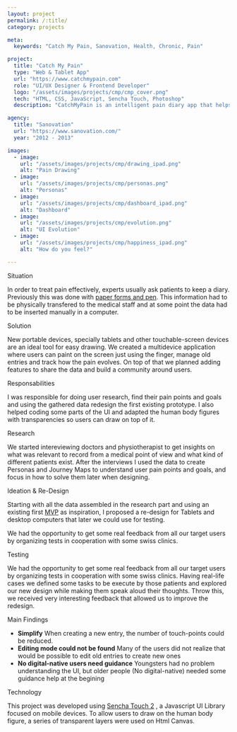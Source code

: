 ```yaml
---
layout: project
permalink: /:title/
category: projects

meta:
  keywords: "Catch My Pain, Sanovation, Health, Chronic, Pain"

project:
  title: "Catch My Pain"
  type: "Web & Tablet App"
  url: "https://www.catchmypain.com"
  role: "UI/UX Designer & Frontend Developer"
  logo: "/assets/images/projects/cmp/cmp_cover.png"
  tech: "HTML, CSS, JavaScript, Sencha Touch, Photoshop"
  description: "CatchMyPain is an intelligent pain diary app that helps you keep track of your pain and connect with similar patients."

agency:
  title: "Sanovation"
  url: "https://www.sanovation.com/"
  year: "2012 - 2013"

images:
  - image:
    url: "/assets/images/projects/cmp/drawing_ipad.png"
    alt: "Pain Drawing"
  - image:
    url: "/assets/images/projects/cmp/personas.png"
    alt: "Personas"
  - image:
    url: "/assets/images/projects/cmp/dashboard_ipad.png"
    alt: "Dashboard"
  - image:
    url: "/assets/images/projects/cmp/evolution.png"
    alt: "UI Evolution"
  - image:
    url: "/assets/images/projects/cmp/happiness_ipad.png"
    alt: "How do you feel?"

---
```

<div class="h2">Situation</div>
<p>In order to treat pain effectively, experts usually ask patients to keep a diary. Previously this was done with <a href="https://www.sciencedirect.com/topics/medicine-and-dentistry/mcgill-pain-questionnaire" target="_blank" rel="noopener noreferrer">paper forms and pen</a>. This information had to be physically transfered to the medical staff and at some point the data had to be inserted manually in a computer.
</p>
<div class="h2">Solution</div>
<p>New portable devices, specially tablets and other touchable-screen devices are an ideal tool for easy drawing. We created a multidevice application where users can paint on the screen just using the finger, manage old entries and track how the pain evolves. On top of that we planned adding features to share the data and build a community around users.
</p>
<div class="h2">Responsabilities</div>
<p>I was responsible for doing user research, find their pain points and goals and using the gathered data redesign the first existing prototype. I also helped coding some parts of the UI and adapted the human body figures with transparencies so users can draw on top of it.
</p>
<div class="h2">Research</div>
<p>We started intereviewing doctors and physiotherapist to get insights on what was relevant to record from a medical point of view and what kind of different patients exist. After the interviews I used the data to create Personas and Journey Maps to understand user pain points and goals, and focus in how to solve them later when designing.
</p>
<div class="h2">Ideation & Re-Design</div>
<p>
Starting with all the data assembled in the research part and using an existing first <a href="https://en.wikipedia.org/wiki/Minimum_viable_product" target="_blank" rel="noopener noreferrer">MVP</a> as inspiration, I proposed a re-design for Tablets and desktop computers that later we could use for testing.
</p>
<p class="headline">We had the opportunity to get some real feedback from all our target users by organizing tests in cooperation with some swiss clinics.
</p>
<div class="h2">Testing</div>
<p>
We had the opportunity to get some real feedback from all our target users by organizing tests in cooperation with some swiss clinics. Having real-life cases we defined some tasks to be execute by those patients and explored our new design while making them speak aloud their thoughts. Throw this, we received very interesting feedback that allowed us to improve the redesign.
</p>
<div class="h2">Main Findings</div>
<div class="column-container">
<ul>
  <li><b>Simplify</b> When creating a new entry, the number of touch-points could be reduced.</li>
  <li><b>Editing mode could not be found</b> Many of the users did not realize that would be possible to edit old entries to create new ones</li>
  <li><b>No digital-native users need guidance</b> Youngsters had no problem understanding the UI, but older people (No digital-native) needed some guidance help at the begining</li>
</ul>
</div>
<div class="h2">Technology</div>
<p>This project was developed using <a href="https://en.wikipedia.org/wiki/Sencha_Touch" target="_blank" rel="noopener noreferrer">Sencha Touch 2</a> , a Javascript UI Library focused on mobile devices. To allow users to draw on the human body figure, a series of transparent layers were used on Html Canvas.
</p>

